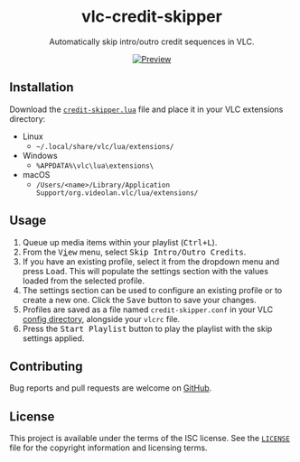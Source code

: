 <h1 align="center">vlc-credit-skipper</h1>
<p align="center">Automatically skip intro/outro credit sequences in VLC.</p>
<p align="center"><a href="#readme"><img src="https://raw.githubusercontent.com/michaelbull/vlc-credit-skipper/master/preview.png" alt="Preview" /></a></p>

## Installation

Download the [`credit-skipper.lua`](credit-skipper.lua) file and place it in
your VLC extensions directory:

- Linux
    - `~/.local/share/vlc/lua/extensions/`
- Windows
    - `%APPDATA%\vlc\lua\extensions\`
- macOS
    - `/Users/<name>/Library/Application Support/org.videolan.vlc/lua/extensions/`

## Usage

1. Queue up media items within your playlist (<kbd>Ctrl+L</kbd>).
2. From the <kbd>V<u>i</u>ew</kbd> menu, select <kbd>Skip Intro/Outro
   Credits</kbd>.
3. If you have an existing profile, select it from the dropdown menu and press
   <kbd>Load</kbd>. This will populate the settings section with the values
   loaded from the selected profile.
4. The settings section can be used to configure an existing profile or to
   create a new one. Click the <kbd>Save</kbd> button to save your changes.
6. Profiles are saved as a file named `credit-skipper.conf` in your VLC [config
   directory][config-dir], alongside your `vlcrc` file.
7. Press the <kbd>Start Playlist</kbd> button to play the playlist with the skip
   settings applied.

## Contributing

Bug reports and pull requests are welcome on [GitHub][github].

## License

This project is available under the terms of the ISC license. See the
[`LICENSE`](LICENSE) file for the copyright information and licensing terms.

[github]: https://github.com/michaelbull/vlc-credit-skipper
[config-dir]: https://www.videolan.org/support/faq.html#Config
